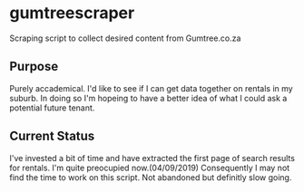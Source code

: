 # gumtreescraper
Scraping script to collect desired content from Gumtree.co.za

## Purpose
Purely accademical. I'd like to see if I can get data together on rentals in my suburb.
In doing so I'm hopeing to have a better idea of what I could ask a potential future tenant.

## Current Status
I've invested a bit of time and have extracted the first page of search results for rentals.
I'm quite preocupied now.(04/09/2019) Consequently I may not find the time to work on this script.
Not abandoned but definitly slow going. 


